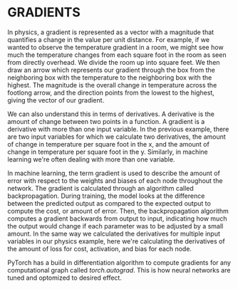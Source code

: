 # GRADIENTS

In physics, a gradient is represented as a vector with a magnitude that quantifies a change in the value per unit distance. For example, if we wanted to observe the temperature gradient in a room, we might see how much the temperature changes from each square foot in the room as seen from directly overhead. We divide the room up into square feet. We then draw an arrow which represents our gradient through the box from the neighboring box with the temperature to the neighboring box with the highest. The magnitude is the overall change in temperature across the footlong arrow, and the direction points from the lowest to the highest, giving the vector of our gradient.

We can also understand this in terms of derivatives. A derivative is the amount of change between two points in a function. A gradient is a derivative with more than one input variable. In the previous example, there are two input variables for which we calculate two derivatives, the amount of change in temperature per square foot in the x, and the amount of change in temperature per square foot in the y. Similarly, in machine learning we're often dealing with more than one variable.

In machine learning, the term gradient is used to describe the amount of error with respect to the weights and biases of each node throughout the network. The gradient is calculated through an algorithm called backpropagation. During training, the model looks at the difference between the predicted output as compared to the expected output to compute the cost, or amount of error. Then, the backpropagation algorithm computes a gradient backwards from output to input, indicating how much the output would change if each parameter was to be adjusted by a small amount. In the same way we calculated the derivatives for multiple input variables in our physics example, here we're calculating the derivatives of the amount of loss for cost, activation, and bias for each node.

PyTorch has a build in differentiation algorithm to compute gradients for any computational graph called *torch.autograd*. This is how neural networks are tuned and optomized to desired effect.
